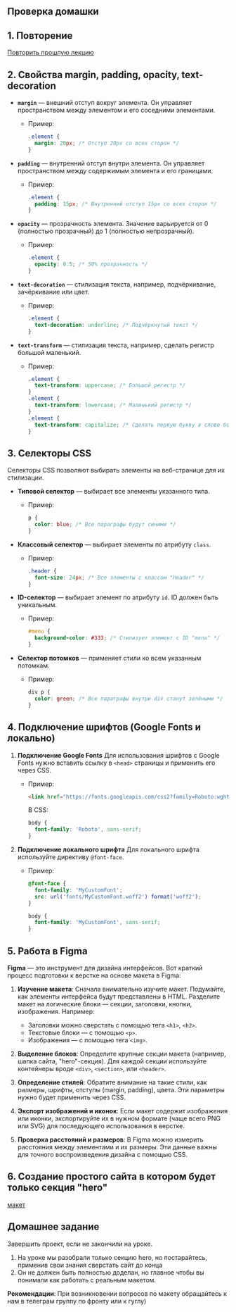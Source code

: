 ## Проверка домашки

## 1. Повторение
[Повторить прошлую лекцию](lecture3.md)

## 2. Свойства margin, padding, opacity, text-decoration

- **`margin`** — внешний отступ вокруг элемента. Он управляет пространством между элементом и его соседними элементами.
  - Пример:
    ```css
    .element {
      margin: 20px; /* Отступ 20px со всех сторон */
    }
    ```

- **`padding`** — внутренний отступ внутри элемента. Он управляет пространством между содержимым элемента и его границами.
  - Пример:
    ```css
    .element {
      padding: 15px; /* Внутренний отступ 15px со всех сторон */
    }
    ```

- **`opacity`** — прозрачность элемента. Значение варьируется от 0 (полностью прозрачный) до 1 (полностью непрозрачный).
  - Пример:
    ```css
    .element {
      opacity: 0.5; /* 50% прозрачность */
    }
    ```

- **`text-decoration`** — стилизация текста, например, подчёркивание, зачёркивание или цвет.
  - Пример:
    ```css
    .element {
      text-decoration: underline; /* Подчёркнутый текст */
    }
    ```
- **`text-transform`** — стилизация текста, например, сделать регистр большой маленький.
  - Пример:
    ```css
    .element {
      text-transform: uppercase; /* Большой регистр */
    }
    .element {
      text-transform: lowercase; /* Маленький регистр */
    }
    .element {
      text-transform: capitalize; /* Сделать первую букву в слове большой */
    }
    ```
## 3. Селекторы CSS

Селекторы CSS позволяют выбирать элементы на веб-странице для их стилизации.

- **Типовой селектор** — выбирает все элементы указанного типа.
  - Пример:
    ```css
    p {
      color: blue; /* Все параграфы будут синими */
    }
    ```

- **Классовый селектор** — выбирает элементы по атрибуту `class`.
  - Пример:
    ```css
    .header {
      font-size: 24px; /* Все элементы с классом "header" */
    }
    ```

- **ID-селектор** — выбирает элемент по атрибуту `id`. ID должен быть уникальным.
  - Пример:
    ```css
    #menu {
      background-color: #333; /* Стилизует элемент с ID "menu" */
    }
    ```

- **Селектор потомков** — применяет стили ко всем указанным потомкам.
  - Пример:
    ```css
    div p {
      color: green; /* Все параграфы внутри div станут зелёными */
    }
    ```

## 4. Подключение шрифтов (Google Fonts и локально)

1. **Подключение Google Fonts**
   Для использования шрифтов с Google Fonts нужно вставить ссылку в `<head>` страницы и применить его через CSS.

   - Пример:
     ```html
     <link href="https://fonts.googleapis.com/css2?family=Roboto:wght@400;700&display=swap" rel="stylesheet">
     ```

     В CSS:
     ```css
     body {
       font-family: 'Roboto', sans-serif;
     }
     ```

2. **Подключение локального шрифта**
   Для локального шрифта используйте директиву `@font-face`.

   - Пример:
     ```css
     @font-face {
       font-family: 'MyCustomFont';
       src: url('fonts/MyCustomFont.woff2') format('woff2');
     }

     body {
       font-family: 'MyCustomFont', sans-serif;
     }
     ```
## 5. Работа в Figma

**Figma** — это инструмент для дизайна интерфейсов. Вот краткий процесс подготовки к верстке на основе макета в Figma:

1. **Изучение макета**:
   Сначала внимательно изучите макет. Подумайте, как элементы интерфейса будут представлены в HTML. Разделите макет на логические блоки — секции, заголовки, кнопки, изображения. Например:
   - Заголовки можно сверстать с помощью тега `<h1>`, `<h2>`.
   - Текстовые блоки — с помощью `<p>`.
   - Изображения — с помощью тега `<img>`.

2. **Выделение блоков**:
   Определите крупные секции макета (например, шапка сайта, "hero"-секция). Для каждой секции используйте контейнеры вроде `<div>`, `<section>`, или `<header>`.

3. **Определение стилей**:
   Обратите внимание на такие стили, как размеры, шрифты, отступы (margin, padding), цвета. Эти параметры нужно будет применить через CSS.

4. **Экспорт изображений и иконок**:
   Если макет содержит изображения или иконки, экспортируйте их в нужном формате (чаще всего PNG или SVG) для последующего использования в верстке.

5. **Проверка расстояний и размеров**:
   В Figma можно измерить расстояния между элементами и их размеры. Эти данные важны для точного воспроизведения дизайна с помощью CSS.

## 6. Создание простого сайта в котором будет только секция "**hero**"
[макет](https://www.figma.com/file/Fn88HQzfmrE7xCHG0yPsEW/Castaway?type=design&node-id=0:1&t=baI183eUNAoIr3nW-1 )
## Домашнее задание

Завершить проект, если не закончили на уроке.
1. На уроке мы разобрали только секцию hero, но постарайтесь, применив свои знания сверстать сайт до конца
2. Он не должен быть полностью доделан, но главное чтобы вы понимали как работать с реальным макетом.


**Рекомендации**: При возникновении вопросов по макету обращайтесь к нам в телеграм группу по фронту или к гуглу)

